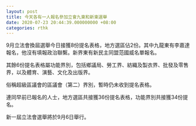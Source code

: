 ```yaml
---
layout: post
title: 今天各有一人報名參加立會九東和新東選舉
date: 2020-07-23 20:44:39.000000000 +08:00
categories: rthk
---
```


9月立法會換屆選舉今日接獲8份提名表格，地方選區佔2份。其中九龍東有李嘉達報名，他沒有填報政治聯繫。新界東有新民主同盟范國威名單報名。

其餘6份提名表格屬功能界別，包括鄉議局、勞工界、紡織及製衣界、批發及零售界，以及體育、演藝、文化及出版界。

俗稱超級區議會的區議會（第二）界別，暫時仍未收到提名表格。

連同早前已報名的人士，地方選區共接獲36份提名表格，功能界別共接獲34份提名。

新一屆立法會選舉將於9月6日舉行。
